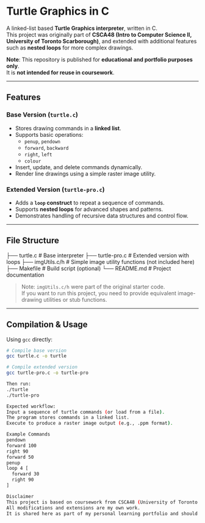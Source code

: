 # Turtle Graphics in C

A linked-list based **Turtle Graphics interpreter**, written in C.  
This project was originally part of **CSCA48 (Intro to Computer Science II, University of Toronto Scarborough)**, and extended with additional features such as **nested loops** for more complex drawings.

**Note**: This repository is published for **educational and portfolio purposes only**.  
It is **not intended for reuse in coursework**.

---

## Features

### Base Version (`turtle.c`)
- Stores drawing commands in a **linked list**.
- Supports basic operations:
  - `penup`, `pendown`
  - `forward`, `backward`
  - `right`, `left`
  - `colour`
- Insert, update, and delete commands dynamically.
- Render line drawings using a simple raster image utility.

### Extended Version (`turtle-pro.c`)
- Adds a **`loop` construct** to repeat a sequence of commands.
- Supports **nested loops** for advanced shapes and patterns.
- Demonstrates handling of recursive data structures and control flow.

---

## File Structure
├── turtle.c # Base interpreter
├── turtle-pro.c # Extended version with loops
├── imgUtils.c/h # Simple image utility functions (not included here)
├── Makefile # Build script (optional)
└── README.md # Project documentation

> Note: `imgUtils.c/h` were part of the original starter code.  
If you want to run this project, you need to provide equivalent image-drawing utilities or stub functions.

---

## Compilation & Usage

Using `gcc` directly:

```bash
# Compile base version
gcc turtle.c -o turtle

# Compile extended version
gcc turtle-pro.c -o turtle-pro

Then run:
./turtle
./turtle-pro

Expected workflow:
Input a sequence of turtle commands (or load from a file).
The program stores commands in a linked list.
Execute to produce a raster image output (e.g., .ppm format).

Example Commands
pendown
forward 100
right 90
forward 50
penup
loop 4 [
  forward 30
  right 90
]

Disclaimer
This project is based on coursework from CSCA48 (University of Toronto Scarborough).
All modifications and extensions are my own work.
It is shared here as part of my personal learning portfolio and should not be reused for academic submissions.
